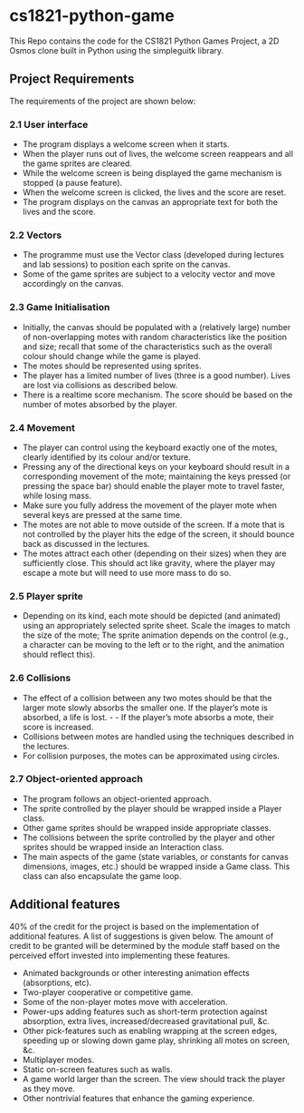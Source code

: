 # cs1821-python-game
This Repo contains the code for the CS1821 Python Games Project, a 2D Osmos clone built in Python using the simpleguitk library.

## Project Requirements
The requirements of the project are shown below:

### 2.1 User interface
- The program displays a welcome screen when it starts.
- When the player runs out of lives, the welcome screen reappears and all the game sprites are cleared.
- While the welcome screen is being displayed the game mechanism is stopped (a pause feature).
- When the welcome screen is clicked, the lives and the score are reset.
- The program displays on the canvas an appropriate text for both the lives and the score.

### 2.2 Vectors
- The programme must use the Vector class (developed during lectures and lab sessions) to position each sprite on the canvas.
- Some of the game sprites are subject to a velocity vector and move accordingly on the canvas.

### 2.3 Game Initialisation
- Initially, the canvas should be populated with a (relatively large) number of non-overlapping motes with random characteristics like the position and size; recall that some of the characteristics such as the overall colour should change while the game is played.
- The motes should be represented using sprites.
- The player has a limited number of lives (three is a good number). Lives are lost via collisions as described below.
- There is a realtime score mechanism. The score should be based on the number of motes absorbed by the player.

### 2.4 Movement
- The player can control using the keyboard exactly one of the motes, clearly identified by its colour and/or texture.
- Pressing any of the directional keys on your keyboard should result in a corresponding movement of the mote; maintaining the keys pressed (or pressing the space bar) should enable the player mote to travel faster, while losing mass.
- Make sure you fully address the movement of the player mote when several keys are pressed at the same time.
- The motes are not able to move outside of the screen. If a mote that is not controlled by the player hits the edge of the screen, it should bounce back as discussed in the lectures.
- The motes attract each other (depending on their sizes) when they are sufficiently close. This should act like gravity, where the player may escape a mote but will need to use more mass to do so.

### 2.5 Player sprite
- Depending on its kind, each mote should be depicted (and animated) using an appropriately selected sprite sheet. Scale the images to match the size of the mote;
The sprite animation depends on the control (e.g., a character can be moving to the left or to the right, and the animation should reflect this).

### 2.6 Collisions
- The effect of a collision between any two motes should be that the larger mote slowly absorbs the smaller one. If the player’s mote is absorbed, a life is lost. - - If the player’s mote absorbs a mote, their score is increased.
- Collisions between motes are handled using the techniques described in the lectures.
- For collision purposes, the motes can be approximated using circles.

### 2.7 Object-oriented approach
- The program follows an object-oriented approach.
- The sprite controlled by the player should be wrapped inside a Player class.
- Other game sprites should be wrapped inside appropriate classes.
- The collisions between the sprite controlled by the player and other sprites should be wrapped inside an Interaction class.
- The main aspects of the game (state variables, or constants for canvas dimensions, images, etc.) should be wrapped inside a Game class. This class can also encapsulate the game loop.

## Additional features
40% of the credit for the project is based on the implementation of additional features. A list of suggestions is given below. The amount of credit to be granted will be determined by the module staff based on the perceived effort invested into implementing these features.

- Animated backgrounds or other interesting animation effects (absorptions, etc).
- Two-player cooperative or competitive game.
- Some of the non-player motes move with acceleration.
- Power-ups adding features such as short-term protection against absorption, extra lives, increased/decreased gravitational pull, &c.
- Other pick-features such as enabling wrapping at the screen edges, speeding up or slowing down game play, shrinking all motes on screen, &c.
- Multiplayer modes.
- Static on-screen features such as walls.
- A game world larger than the screen. The view should track the player as they move.
- Other nontrivial features that enhance the gaming experience.
